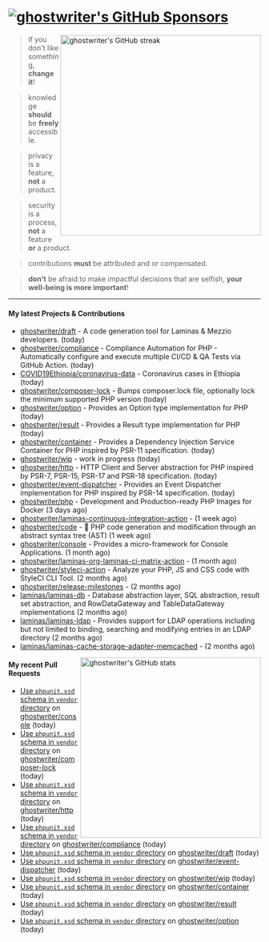 # [![ghostwriter's GitHub Sponsors](https://img.shields.io/github/sponsors/ghostwriter?label=GitHub+Sponsors&style=flat-square&logo=GitHub%20Sponsors)](https://github.com/sponsors/ghostwriter)

<img alt="ghostwriter's GitHub streak" width="400px" align="right" src="https://github-readme-streak-stats.herokuapp.com/?cache_seconds=1800&user=ghostwriter">

> if you don't like something, **change it**!

> knowledge **should** be **freely** accessible.

> privacy is a feature, **not** a product.

> security is a process, **not** a feature **or** a product.

> contributions **must** be attributed and or compensated.

> **don't** be afraid to make impactful decisions that are selfish, **your well-being is more important**!

---

#### My latest Projects & Contributions

- [ghostwriter/draft](https://github.com/ghostwriter/draft) - A code generation tool for Laminas &amp; Mezzio developers. (today)
- [ghostwriter/compliance](https://github.com/ghostwriter/compliance) - Compliance Automation for PHP - Automatically configure and execute multiple CI/CD &amp; QA Tests via GitHub Action. (today)
- [COVID19Ethiopia/coronavirus-data](https://github.com/COVID19Ethiopia/coronavirus-data) - Coronavirus cases in Ethiopia (today)
- [ghostwriter/composer-lock](https://github.com/ghostwriter/composer-lock) - Bumps composer.lock file, optionally lock the minimum supported PHP version (today)
- [ghostwriter/option](https://github.com/ghostwriter/option) - Provides an Option type implementation for PHP (today)
- [ghostwriter/result](https://github.com/ghostwriter/result) - Provides a Result type implementation for PHP (today)
- [ghostwriter/container](https://github.com/ghostwriter/container) - Provides a Dependency Injection Service Container for PHP inspired by PSR-11 specification. (today)
- [ghostwriter/wip](https://github.com/ghostwriter/wip) - work in progress (today)
- [ghostwriter/http](https://github.com/ghostwriter/http) - HTTP Client and Server abstraction for PHP inspired by PSR-7, PSR-15, PSR-17 and PSR-18 specification. (today)
- [ghostwriter/event-dispatcher](https://github.com/ghostwriter/event-dispatcher) - Provides an Event Dispatcher implementation for PHP inspired by PSR-14 specification. (today)
- [ghostwriter/php](https://github.com/ghostwriter/php) - Development and Production-ready PHP Images for Docker (3 days ago)
- [ghostwriter/laminas-continuous-integration-action](https://github.com/ghostwriter/laminas-continuous-integration-action) -  (1 week ago)
- [ghostwriter/code](https://github.com/ghostwriter/code) - 🐘 PHP code generation and modification through an abstract syntax tree (AST) (1 week ago)
- [ghostwriter/console](https://github.com/ghostwriter/console) - Provides a micro-framework for Console Applications. (1 month ago)
- [ghostwriter/laminas-org-laminas-ci-matrix-action](https://github.com/ghostwriter/laminas-org-laminas-ci-matrix-action) -  (1 month ago)
- [ghostwriter/styleci-action](https://github.com/ghostwriter/styleci-action) - Analyze your PHP, JS and CSS code with StyleCI CLI Tool. (2 months ago)
- [ghostwriter/release-milestones](https://github.com/ghostwriter/release-milestones) -  (2 months ago)
- [laminas/laminas-db](https://github.com/laminas/laminas-db) - Database abstraction layer, SQL abstraction, result set abstraction, and RowDataGateway and TableDataGateway implementations (2 months ago)
- [laminas/laminas-ldap](https://github.com/laminas/laminas-ldap) - Provides support for LDAP operations including but not limited to binding, searching and modifying entries in an LDAP directory (2 months ago)
- [laminas/laminas-cache-storage-adapter-memcached](https://github.com/laminas/laminas-cache-storage-adapter-memcached) -  (2 months ago)

<img alt="ghostwriter's GitHub stats" width="360px" align="right" src="https://github-readme-stats.vercel.app/api?cache_seconds=1800&username=ghostwriter&show_icons=true&count_private=true&hide_title=true&hide_rank=true&icon_color=333">

#### My recent Pull Requests

- [Use `phpunit.xsd` schema in `vendor` directory](https://github.com/ghostwriter/console/pull/1) on [ghostwriter/console](https://github.com/ghostwriter/console) (today)
- [Use `phpunit.xsd` schema in `vendor` directory](https://github.com/ghostwriter/composer-lock/pull/11) on [ghostwriter/composer-lock](https://github.com/ghostwriter/composer-lock) (today)
- [Use `phpunit.xsd` schema in `vendor` directory](https://github.com/ghostwriter/http/pull/1) on [ghostwriter/http](https://github.com/ghostwriter/http) (today)
- [Use `phpunit.xsd` schema in `vendor` directory](https://github.com/ghostwriter/compliance/pull/13) on [ghostwriter/compliance](https://github.com/ghostwriter/compliance) (today)
- [Use `phpunit.xsd` schema in `vendor` directory](https://github.com/ghostwriter/draft/pull/2) on [ghostwriter/draft](https://github.com/ghostwriter/draft) (today)
- [Use `phpunit.xsd` schema in `vendor` directory](https://github.com/ghostwriter/event-dispatcher/pull/6) on [ghostwriter/event-dispatcher](https://github.com/ghostwriter/event-dispatcher) (today)
- [Use `phpunit.xsd` schema in `vendor` directory](https://github.com/ghostwriter/wip/pull/9) on [ghostwriter/wip](https://github.com/ghostwriter/wip) (today)
- [Use `phpunit.xsd` schema in `vendor` directory](https://github.com/ghostwriter/container/pull/8) on [ghostwriter/container](https://github.com/ghostwriter/container) (today)
- [Use `phpunit.xsd` schema in `vendor` directory](https://github.com/ghostwriter/result/pull/2) on [ghostwriter/result](https://github.com/ghostwriter/result) (today)
- [Use `phpunit.xsd` schema in `vendor` directory](https://github.com/ghostwriter/option/pull/4) on [ghostwriter/option](https://github.com/ghostwriter/option) (today)
